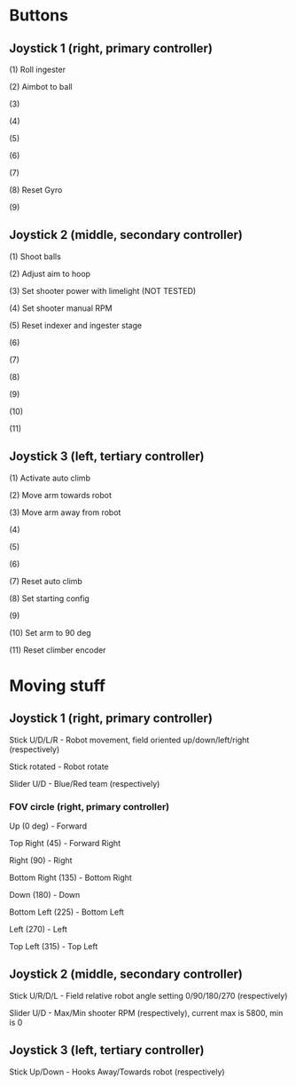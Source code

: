 # Buttons

## Joystick 1 (right, primary controller)
(1) Roll ingester

(2) Aimbot to ball

(3)

(4)

(5)

(6)

(7)

(8) Reset Gyro

(9)

## Joystick 2 (middle, secondary controller)
(1) Shoot balls

(2) Adjust aim to hoop

(3) Set shooter power with limelight (NOT TESTED)

(4) Set shooter manual RPM

(5) Reset indexer and ingester stage

(6)

(7)

(8)

(9)

(10)

(11)

## Joystick 3 (left, tertiary controller)
(1) Activate auto climb

(2) Move arm towards robot

(3) Move arm away from robot

(4) 

(5)

(6)

(7) Reset auto climb

(8) Set starting config

(9)

(10) Set arm to 90 deg

(11) Reset climber encoder

# Moving stuff

## Joystick 1 (right, primary controller)
Stick U/D/L/R - Robot movement, field oriented up/down/left/right (respectively)

Stick rotated - Robot rotate

Slider U/D - Blue/Red team (respectively)


### FOV circle (right, primary controller)
Up (0 deg) - Forward

Top Right (45) - Forward Right

Right (90) - Right

Bottom Right (135) - Bottom Right

Down (180) - Down

Bottom Left (225) - Bottom Left

Left (270) - Left

Top Left (315) - Top Left

## Joystick 2 (middle, secondary controller)
Stick U/R/D/L - Field relative robot angle setting 0/90/180/270 (respectively)

Slider U/D - Max/Min shooter RPM (respectively), current max is 5800, min is 0


## Joystick 3 (left, tertiary controller)
Stick Up/Down - Hooks Away/Towards robot (respectively)
